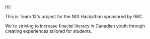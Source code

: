 Hi!

This is Team 12's project for the NGI Hackathon sponsored by RBC.

We're striving to increase finacial literacy in Canadian youth through creating experiences tailored for students.

